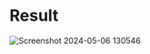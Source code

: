 # Result
 
![Screenshot 2024-05-06 130546](https://github.com/fadlifz/ocr/assets/114895582/ff0007fd-5908-4255-8e92-647790eedf10)
